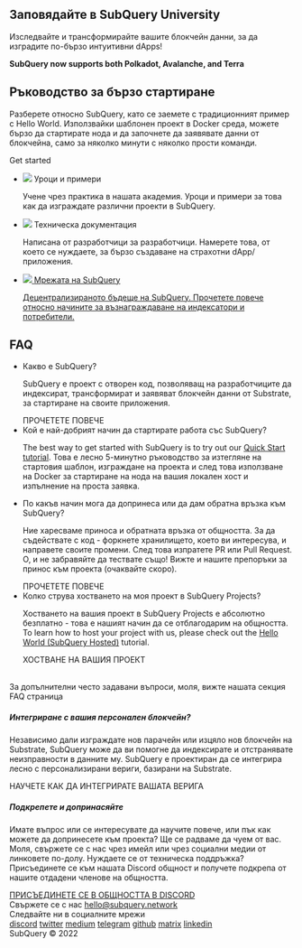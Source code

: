 <link rel="stylesheet" href="/assets/style/welcome.css" as="style" />
<div class="top2Sections">
  <section class="welcomeWords">
    <div class="main">
      <div>
        <h2 class="welcomeTitle">Заповядайте в SubQuery <span>University</span></h2>
        <p>Изследвайте и трансформирайте вашите блокчейн данни, за да изградите по-бързо интуитивни dApps!</p>
        <p><strong>SubQuery now supports both Polkadot, Avalanche, and Terra</strong></p>
      </div>
    </div>
  </section>
  <section class="startSection main">
    <div>
      <h2 class="title"><span>Ръководство </span>за бързо стартиране</h2>
      <p>Разберете относно SubQuery, като се заемете с традиционният пример с Hello World. Използвайки шаблонен проект в Docker среда, можете бързо да стартирате нода и да започнете да заявявате данни от блокчейна, само за няколко минути с няколко прости команди.
      </p>
      <span class="button">
        <router-link :to="{path: '/quickstart/quickstart-polkadot.html'}">
          <span>Get started</span>
        </router-link>
      </span>
    </div>
  </section>
</div>
<div class="main">
  <div>
    <ul class="list">
      <li>
        <router-link :to="{path: '/academy/tutorials_examples/introduction.html'}">
          <div>
            <img src="/assets/img/tutorialsIcon.svg" />
            <span>Уроци и примери</span>
            <p>Учене чрез практика в нашата академия. Уроци и примери за това как да изграждате различни проекти в SubQuery.</p>
          </div>
        </router-link>
      </li>
      <li>
        <router-link :to="{path: '/create/introduction.html'}">
          <div>
            <img src="/assets/img/docsIcon.svg" />
            <span>Техническа документация</span>
            <p>Написана от разработчици за разработчици. Намерете това, от което се нуждаете, за бързо създаване на страхотни dApp/ приложения.</p>
          </div>
        </router-link>
      </li>
      <li>
        <a href="https://static.subquery.network/whitepaper.pdf" target="_blank">
          <div>
            <img src="/assets/img/networkIcon.svg" />
            <span>Мрежата на SubQuery</span>
            <p>Децентрализираното бъдеще на SubQuery. Прочетете повече относно начините за възнаграждаване на индексатори и потребители.</p>
          </div>
        </a>
      </li>
    </ul>
  </div>
</div>
<section class="faqSection main">
  <div>
    <h2 class="title">FAQ</h2>
    <ul class="faqList">
      <li>
        <div class="title">Какво е SubQuery?</div>
        <div class="content">
          <p>SubQuery е проект с отворен код, позволяващ на разработчиците да индексират, трансформират и заявяват блокчейн данни от Substrate, за стартиране на своите приложения.</p>
          <span class="more">
            <router-link :to="{path: '/faqs/faqs.html#what-is-subquery'}">ПРОЧЕТЕТЕ ПОВЕЧЕ</router-link>
          </span>
        </div>
      </li>
      <li>
        <div class="title">Кой е най-добрият начин да стартирате работа със SubQuery?</div>
        <div class="content">
          <p>The best way to get started with SubQuery is to try out our <a href="/quickstart/quickstart-polkadot.html">Quick Start tutorial</a>. Това е лесно 5-минутно ръководство за изтегляне на стартовия шаблон, изграждане на проекта и след това използване на Docker за стартиране на нода на вашия локален хост и изпълнение на проста заявка. </p>
        </div>
      </li>
      <li>
        <div class="title">По какъв начин мога да допринеса или да дам обратна връзка към SubQuery?</div>
        <div class="content">
          <p>Ние харесваме приноса и обратната връзка от общността. За да съдействате с код - форкнете хранилището, което ви интересува, и направете своите промени. След това изпратете PR или Pull Request. О, и не забравяйте да тествате също! Вижте и нашите препоръки за принос към проекта (очаквайте скоро). </p>
          <span class="more">
            <router-link :to="{path: '/faqs/faqs.html#what-is-the-best-way-to-get-started-with-subquery'}">ПРОЧЕТЕТЕ ПОВЕЧЕ</router-link>
          </span>
        </div>
      </li>
      <li>
        <div class="title">Колко струва хостването на моя проект в SubQuery Projects?</div>
        <div class="content">
          <p>Хостването на вашия проект в SubQuery Projects е абсолютно безплатно - това е нашият начин да се отблагодарим на общността. To learn how to host your project with us, please check out the <a href="/quickstart/quickstart-polkadot.html">Hello World (SubQuery Hosted)</a> tutorial.</p>
          <span class="more">
            <router-link :to="{path: '/run_publish/publish.html'}">ХОСТВАНЕ НА ВАШИЯ ПРОЕКТ </router-link>
          </span>
        </div>
      </li>
    </ul><br>
    За допълнителни често задавани въпроси, моля, вижте нашата секция <router-link :to="{path: '/faqs/faqs.html'}">FAQ</router-link> страница    
  </div>
</section>
<section class="main">
  <div>
    <div class="lastIntroduce lastIntroduce_1">
        <h5>Интегриране с вашия персонален блокчейн?</h5>
        <p>Независимо дали изграждате нов парачейн или изцяло нов блокчейн на Substrate, SubQuery може да ви помогне да индексирате и отстранявате неизправности в данните му. SubQuery е проектиран да се интегрира лесно с персонализирани вериги, базирани на Substrate.</p>
        <span class="more">
          <router-link :to="{path: '/create/mapping.html#custom-substrate-chains'}">НАУЧЕТЕ КАК ДА ИНТЕГРИРАТЕ ВАШАТА ВЕРИГА</router-link>
        </span>
    </div>
    <div class="lastIntroduce lastIntroduce_2">
        <h5>Подкрепете и допринасяйте</h5>
        <p>Имате въпрос или се интересувате да научите повече, или пък как можете да допринесете към проекта? Ще се радваме да чуем от вас. Моля, свържете се с нас чрез имейл или чрез социални медии от линковете по-долу. Нуждаете се от техническа поддръжка? Присъединете се към нашата Discord общност и получете подкрепа от нашите отдадени членове на общността. </p>
        <a class="more" target="_blank" href="https://discord.com/invite/subquery">ПРИСЪЕДИНЕТЕ СЕ В ОБЩНОСТТА В DISCORD</a>
    </div>
    </div>
</section>
<section class="main connectSection">
  <div class="email">
    <span>Свържете се с нас</span>
    <a href="mailto:hello@subquery.network">hello@subquery.network</a>
  </div>
  <div>
    <div>Следвайте ни в социалните мрежи</div>
    <div class="connectWay">
      <a href="https://discord.com/invite/78zg8aBSMG" target="_blank" class="connectDiscord">discord</a>
      <a href="https://twitter.com/subquerynetwork" target="_blank" class="connectTwitter">twitter</a>
      <a href="https://medium.com/@subquery" target="_blank" class="connectMedium">medium</a>
      <a href="https://t.me/subquerynetwork" target="_blank" class="connectTelegram">telegram</a>
      <a href="https://github.com/OnFinality-io/subql" target="_blank" class="connectGithub">github</a>
      <a href="https://matrix.to/#/#subquery:matrix.org" target="_blank" class="connectMatrix">matrix</a>
      <a href="https://www.linkedin.com/company/subquery" target="_blank" class="connectLinkedin">linkedin</a>
    </div>
  </div>
</section>
</div> </div>
<div class="footer">
  <div class="main"><div>SubQuery © 2022</div></div>
</div>
<script charset="utf-8" src="/assets/js/welcome.js"></script>
